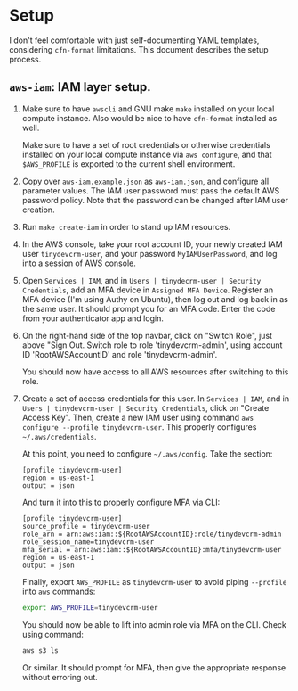 # Setup

I don't feel comfortable with just self-documenting YAML templates, considering
`cfn-format` limitations. This document describes the setup process.

## `aws-iam`: IAM layer setup.

1.  Make sure to have `awscli` and GNU make `make` installed on your local
    compute instance. Also would be nice to have `cfn-format` installed as well.

    Make sure to have a set of root credentials or otherwise credentials
    installed on your local compute instance via `aws configure`, and that
    `$AWS_PROFILE` is exported to the current shell environment.

2.  Copy over `aws-iam.example.json` as `aws-iam.json`, and configure all
    parameter values. The IAM user password must pass the default AWS password
    policy. Note that the password can be changed after IAM user creation.

2.  Run `make create-iam` in order to stand up IAM resources.

3.  In the AWS console, take your root account ID, your newly created IAM user
    `tinydevcrm-user`, and your password `MyIAMUserPassword`, and log into a
    session of AWS console.

4.  Open `Services | IAM`, and in `Users | tinydecrm-user | Security
    Credentials`, add an MFA device in `Assigned MFA Device`. Register an MFA
    device (I'm using Authy on Ubuntu), then log out and log back in as the same
    user. It should prompt you for an MFA code. Enter the code from your
    authenticator app and login.

5.  On the right-hand side of the top navbar, click on "Switch Role", just above
    "Sign Out. Switch role to role 'tinydevcrm-admin', using account ID
    'RootAWSAccountID' and role 'tinydevcrm-admin'.

    You should now have access to all AWS resources after switching to this
    role.

6.  Create a set of access credentials for this user. In `Services | IAM`, and
    in `Users | tinydevcrm-user | Security Credentials`, click on "Create Access
    Key". Then, create a new IAM user using command `aws configure --profile
    tinydevcrm-user`. This properly configures `~/.aws/credentials`.

    At this point, you need to configure `~/.aws/config`. Take the section:

    ```text
    [profile tinydevcrm-user]
    region = us-east-1
    output = json
    ```

    And turn it into this to properly configure MFA via CLI:

    ```text
    [profile tinydevcrm-user]
    source_profile = tinydevcrm-user
    role_arn = arn:aws:iam::${RootAWSAccountID}:role/tinydevcrm-admin
    role_session_name=tinydevcrm-user
    mfa_serial = arn:aws:iam::${RootAWSAccountID}:mfa/tinydevcrm-user
    region = us-east-1
    output = json
    ```

    Finally, export `AWS_PROFILE` as `tinydevcrm-user` to avoid piping
    `--profile` into `aws` commands:

    ```bash
    export AWS_PROFILE=tinydevcrm-user
    ```

    You should now be able to lift into admin role via MFA on the CLI. Check
    using command:

    ```bash
    aws s3 ls
    ```

    Or similar. It should prompt for MFA, then give the appropriate response
    without erroring out.
